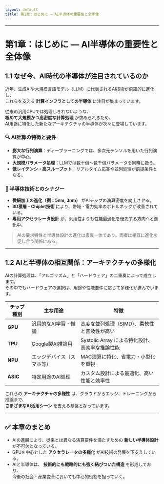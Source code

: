 ```yaml
---
layout: default
title: 第1章：はじめに — AI半導体の重要性と全体像
---
```


---

# 第1章：はじめに — AI半導体の重要性と全体像

## 1.1 なぜ今、AI時代の半導体が注目されているのか

近年、生成AIや大規模言語モデル（LLM）に代表されるAI技術が飛躍的に進化し、  
これらを支える **計算インフラとしての半導体** に注目が集まっています。

従来の汎用CPUでは処理しきれないような、  
**極めて大規模かつ高密度な計算処理** が求められるため、  
AI用途に特化した新たなアーキテクチャの半導体が次々に登場しています。

### 🔍 AI計算の特徴と要件

- **膨大な行列演算**：ディープラーニングでは、多次元テンソルを用いた行列演算が中心。  
- **大規模パラメータ処理**：LLMでは数十億〜数千億パラメータを同時に扱う。  
- **低レイテンシ・高スループット**：リアルタイム応答や並列処理が前提条件となる。

### 🧩 半導体技術とのシナジー

- **微細加工の進化（例：5nm, 3nm）** がAIチップの演算密度を向上させる。  
- **3D積層・Chiplet技術** により、帯域・電力効率のボトルネックが改善されている。  
- **専用アクセラレータ設計** が、汎用性よりも性能最適化を優先する方向へと進化中。

> AIの要求特性と半導体設計の進化は表裏一体であり、両者は相互に進化を促し合う関係にある。

---

## 1.2 AIと半導体の相互関係：アーキテクチャの多様化

AIの計算処理は、「アルゴリズム」と「ハードウェア」の二重奏によって成立します。  
その中でもハードウェアの選択は、用途や性能要件に応じて多様化が進んでいます。

| チップ種別 | 主な用途 | 特徴 |
|------------|----------|------|
| **GPU** | 汎用的なAI学習・推論 | 高度な並列処理（SIMD）、柔軟性と普及性が高い |
| **TPU** | Google製AI推論用 | Systolic Array による特化設計、高効率な推論性能 |
| **NPU** | エッジデバイス（スマホ等） | MAC演算に特化、省電力・小型化を重視 |
| **ASIC** | 特定用途のAI処理 | カスタム設計による最適化、高い性能と効率性 |

これらの **アーキテクチャの多様性** は、クラウドからエッジ、トレーニングから推論まで、  
**さまざまなAI活用シーン** を支える基盤となっています。

---

## ✅ 本章のまとめ

- AIの進展により、従来とは異なる演算要件を満たすための **新しい半導体設計** が不可欠となっている。  
- GPUを中心とした **アクセラレータの多様化** がAI技術の発展を下支えしている。  
- AIと半導体は、 **技術的にも戦略的にも強く結びついた構造** を形成しており、  
  今後の社会・産業変革においても中心的役割を担っていく。
